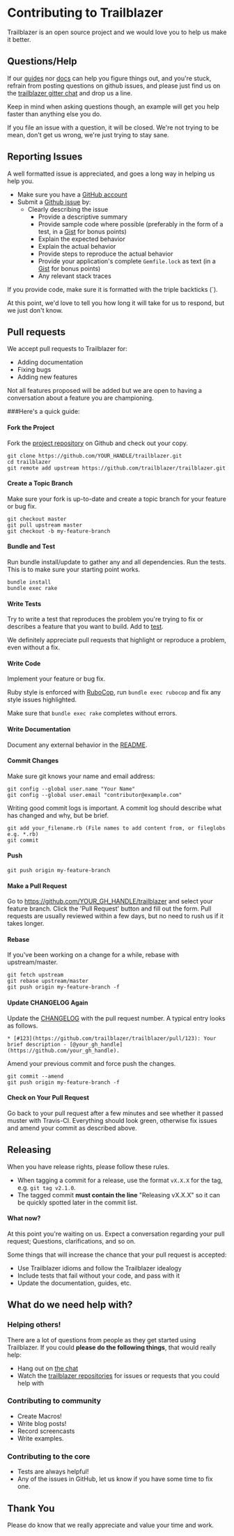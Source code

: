 # Contributing to Trailblazer
Trailblazer is an open source project and we would love you to help us make it better.

## Questions/Help
If our [guides][guides] nor [docs][api-docs] can help you figure things out, and you're stuck, refrain from posting questions on github issues, and please just find us on the [trailblazer gitter chat][chat] and drop us a line.

Keep in mind when asking questions though, an example will get you help faster than anything else you do.

If you file an issue with a question, it will be closed. We're not trying to be mean, don't get us wrong, we're just trying to stay sane.

## Reporting Issues
A well formatted issue is appreciated, and goes a long way in helping us help you.

* Make sure you have a [GitHub account](https://github.com/signup/free)
* Submit a [Github issue][issues-link] by:
  * Clearly describing the issue
    * Provide a descriptive summary
    * Provide sample code where possible (preferably in the form of a test, in a [Gist][gist] for bonus points)
    * Explain the expected behavior
    * Explain the actual behavior
    * Provide steps to reproduce the actual behavior
    * Provide your application's complete `Gemfile.lock` as text (in a [Gist][gist] for bonus points)
    * Any relevant stack traces

If you provide code, make sure it is formatted with the triple backticks (\`).

At this point, we'd love to tell you how long it will take for us to respond, but we just don't know.

## Pull requests
We accept pull requests to Trailblazer for:

* Adding documentation
* Fixing bugs
* Adding new features

Not all features proposed will be added but we are open to having a conversation about a feature you are championing.

###Here's a quick guide:
#### Fork the Project
Fork the [project repository][project-repo-link] on Github and check out your copy.

```
git clone https://github.com/YOUR_HANDLE/trailblazer.git
cd trailblazer
git remote add upstream https://github.com/trailblazer/trailblazer.git
```

#### Create a Topic Branch
Make sure your fork is up-to-date and create a topic branch for your feature or bug fix.
```
git checkout master
git pull upstream master
git checkout -b my-feature-branch
```

#### Bundle and Test
Run bundle install/update to gather any and all dependencies. Run the tests. This is to make sure your starting point works.

```
bundle install
bundle exec rake
```

#### Write Tests
Try to write a test that reproduces the problem you're trying to fix or describes a feature that you want to build. Add to [test][test-link].

We definitely appreciate pull requests that highlight or reproduce a problem, even without a fix.

#### Write Code
Implement your feature or bug fix.

Ruby style is enforced with [RuboCop](https://github.com/bbatsov/rubocop), run `bundle exec rubocop` and fix any style issues highlighted.

Make sure that `bundle exec rake` completes without errors.

#### Write Documentation
Document any external behavior in the [README](README.md).

#### Commit Changes
Make sure git knows your name and email address:

```
git config --global user.name "Your Name"
git config --global user.email "contributor@example.com"
```

Writing good commit logs is important. A commit log should describe what has changed and why, but be brief.

```
git add your_filename.rb (File names to add content from, or fileglobs e.g. *.rb)
git commit
```

#### Push
```
git push origin my-feature-branch
```

#### Make a Pull Request
Go to https://github.com/YOUR_GH_HANDLE/trailblazer and select your feature branch. Click the 'Pull Request' button and fill out the form. Pull requests are usually reviewed within a few days, but no need to rush us if it takes longer.

#### Rebase
If you've been working on a change for a while, rebase with upstream/master.

```
git fetch upstream
git rebase upstream/master
git push origin my-feature-branch -f
```

#### Update CHANGELOG Again
Update the [CHANGELOG](CHANGELOG.md) with the pull request number. A typical entry looks as follows.

```
* [#123](https://github.com/trailblazer/trailblazer/pull/123): Your brief description - [@your_gh_handle](https://github.com/your_gh_handle).
```

Amend your previous commit and force push the changes.

```
git commit --amend
git push origin my-feature-branch -f
```

#### Check on Your Pull Request
Go back to your pull request after a few minutes and see whether it passed muster with Travis-CI. Everything should look green, otherwise fix issues and amend your commit as described above.

## Releasing

When you have release rights, please follow these rules.

* When tagging a commit for a release, use the format `vX.X.X` for the tag, e.g. `git tag v2.1.0`.
* The tagged commit **must contain the line** "Releasing vX.X.X" so it can be quickly spotted later in the commit list.

#### What now?
At this point you're waiting on us. Expect a conversation regarding your pull request; Questions, clarifications, and so on.

Some things that will increase the chance that your pull request is accepted:
* Use Trailblazer idioms and follow the Trailblazer idealogy
* Include tests that fail without your code, and pass with it
* Update the documentation, guides, etc.

## What do we need help with?
### Helping others!
There are a lot of questions from people as they get started using Trailblazer. If you could **please do the following things**, that would really help:

- Hang out on [the chat][chat]
- Watch the [trailblazer repositories][repositories] for issues or requests that you could help with

### Contributing to community
- Create Macros!
- Write blog posts!
- Record screencasts
- Write examples.

### Contributing to the core
- Tests are always helpful!
- Any of the issues in GitHub, let us know if you have some time to fix one.

## Thank You
Please do know that we really appreciate and value your time and work.

[gist]: https://gist.github.com
[guides]: https://www.trailblazer.to
[api-docs]: https://www.trailblazer.to/api-docs
[chat]: https://gitter.im/trailblazer/chat
[repositories]: https://github.com/trailblazer
[test-link]: https://github.com/trailblazer/trailblazer/tree/master/test
[project-repo-link]: https://github.com/trailblazer/trailblazer
[issues-link]: https://www.github.com/trailblazer/trailblazer/issues

